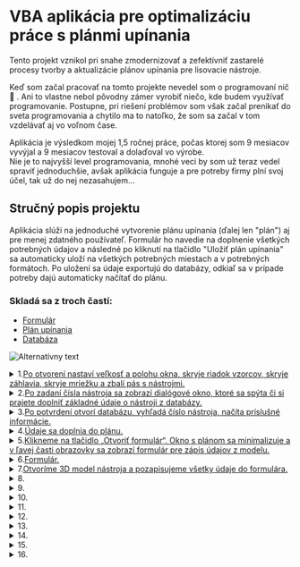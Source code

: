 # VBA aplikácia pre optimalizáciu práce s plánmi upínania

Tento projekt vznikol pri snahe zmodernizovať a zefektívniť zastarelé procesy tvorby a aktualizácie plánov upínania pre lisovacie nástroje.

<!--## Popis projektu-->
Keď som začal pracovať na tomto projekte nevedel som o programovaní nič :exploding_head: . Ani to vlastne nebol pôvodny zámer vyrobiť niečo, kde budem využívať programovanie. Postupne, pri riešení problémov som však začal prenikať do sveta programovania a chytilo ma to natoľko, že som sa začal v tom vzdelávať aj vo voľnom čase.  

Aplikácia je výsledkom mojej 1,5 ročnej práce, počas ktorej som 9 mesiacov vyvýjal a 9 mesiacov testoval a dolaďoval vo výrobe.  
Nie je to najvyšší level programovania, mnohé veci by som už teraz vedel spraviť jednoduchšie, avšak aplikácia funguje a pre potreby firmy plní svoj účel, tak už do nej nezasahujem...

## Stručný popis projektu
Aplikácia slúži na jednoduché vytvorenie plánu upínania (ďalej len "plán") aj pre menej zdatného používateľ. Formulár ho navedie na doplnenie všetkých potrebných údajov a následné po kliknutí na tlačidlo "Uložiť plán upínania" sa automaticky uloží na všetkých potrebných miestach a v potrebných formátoch. Po uložení sa údaje exportujú do databázy, odkiaľ sa v prípade potreby dajú automaticky načítať do plánu.  

### Skladá sa z troch častí:  
- [Formulár](https://github.com/AdamVavro/VBA-project1/blob/KT05_05/Screenshots/%C5%A4ahovka/06.%20Formul%C3%A1r.jpg)
- [Plán upínania](https://github.com/AdamVavro/VBA-project1/blob/KT05_05/Screenshots/%C5%A4ahovka/01.%20Pr%C3%A1zdny%20pl%C3%A1n%20up%C3%ADnania.jpg)
- [Databáza](https://github.com/AdamVavro/VBA-project1/blob/KT05_05/Screenshots/%C5%A4ahovka/27.2%20Datab%C3%A1za.jpg)

![Alternatívny text](https://github.com/AdamVavro/VBA-project1/blob/KT05_05/Screenshots/%C5%A4ahovka/00.%20Komplet.jpg)


<!--1.TEST__________________________________________________________________________________________________________________-->

<!--<details><summary>1.<ins>TEST</ins></summary>
	
![SCRENSHOT](https://github.com/AdamVavro/VBA-project1/blob/KT05_05/Screenshots/%C5%A4ahovka/01.%20Pr%C3%A1zdny%20pl%C3%A1n%20up%C3%ADnania.jpg)
<details><summary>kód</summary>

![CODE](https://github.com/AdamVavro/VBA-project1/blob/KT05_05/Code/Code%20screenshots/01.%20Po%20otvoren%C3%AD%20nastav%C3%AD%20ve%C4%BEkos%C5%A5%20okna.jpg)
</details>
 
---
</details>-->
<!--1._________________________________________________________________________________________________________________________________________________________________________________________________-->
<details><summary>1.<ins>Po otvorení nastaví veľkosť a polohu okna, skryje riadok vzorcov, skryje záhlavia, skryje mriežku a zbalí pás s nástrojmi.</ins></summary>

![SCRENSHOT](https://github.com/AdamVavro/VBA-project1/blob/KT05_05/Screenshots/%C5%A4ahovka/01.%20Pr%C3%A1zdny%20pl%C3%A1n%20up%C3%ADnania.jpg)
<details><summary>kód</summary>

![CODE](https://github.com/AdamVavro/VBA-project1/blob/KT05_05/Code/Code%20screenshots/01.%20Po%20otvoren%C3%AD%20nastav%C3%AD%20ve%C4%BEkos%C5%A5%20okna.jpg)
</details>

---
</details>
<!--1.	[Po otvorení nastaví veľkosť a polohu okna, skryje riadok vzorcov, skryje záhlavia, skryje mriežku a zbalí pás s nástrojmi.](https://github.com/AdamVavro/VBA-project1/blob/KT05_05/Screenshots/%C5%A4ahovka/01.%20Pr%C3%A1zdny%20pl%C3%A1n%20up%C3%ADnania.jpg)<details><summary>Kód</summary>![Alternatívny text](https://github.com/AdamVavro/VBA-project1/blob/KT05_05/Code/Code%20screenshots/01.%20Po%20otvoren%C3%AD%20nastav%C3%AD%20ve%C4%BEkos%C5%A5%20okna.jpg)</details>-->

<!--2._________________________________________________________________________________________________________________________________________________________________________________________________-->
<details><summary>2.<ins>Po zadaní čísla nástroja sa zobrazí dialógové okno, ktoré sa spýta či si prajete doplniť základné údaje o nástroji z databázy.</ins></summary>

![SCRENSHOT](https://github.com/AdamVavro/VBA-project1/blob/KT05_05/Screenshots/%C5%A4ahovka/02.%20Doplni%C5%A5%20%C3%BAdaje.jpg)
<details><summary>kód</summary>

![CODE](https://github.com/AdamVavro/VBA-project1/blob/KT05_05/Code/Code%20screenshots/02.%20%C4%8C%C3%ADslo%20n%C3%A1stroja.jpg)
</details>

---
</details>	 
<!--2.	[Po zadaní čísla nástroja sa zobrazí dialógové okno, ktoré sa spýta či si prajete doplniť základné údaje o nástroji z databázy.](https://github.com/AdamVavro/VBA-project1/blob/KT05_05/Screenshots/%C5%A4ahovka/02.%20Doplni%C5%A5%20%C3%BAdaje.jpg)<details><summary>Kód</summary>![Alternatívny text](https://github.com/AdamVavro/VBA-project1/blob/KT05_05/Code/Code%20screenshots/02.%20%C4%8C%C3%ADslo%20n%C3%A1stroja.jpg)</details>-->

<!--3._________________________________________________________________________________________________________________________________________________________________________________________________-->
<details><summary>3.<ins>Po potvrdení otvorí databázu, vyhľadá číslo nástroja, načíta príslušné informácie.</ins></summary>

![SCRENSHOT](https://github.com/AdamVavro/VBA-project1/blob/KT05_05/Screenshots/%C5%A4ahovka/03.%20Na%C4%8D%C3%ADtanie%20%C3%BAdajov%20z%20datab%C3%A1zy.jpg)
<details><summary>kód</summary>

![CODE](https://github.com/AdamVavro/VBA-project1/blob/KT05_05/Code/Code%20screenshots/03.-04.%20Na%C4%8D%C3%ADta%20%C3%BAdaje%20z%20datab%C3%A1zy%20a%20dopln%C3%AD%20do%20pl%C3%A1nu.jpg)
</details>

---
</details>

<!--3.	[Po potvrdení otvorí databázu, vyhľadá číslo nástroja, načíta príslušné informácie.](https://github.com/AdamVavro/VBA-project1/blob/KT05_05/Screenshots/%C5%A4ahovka/03.%20Na%C4%8D%C3%ADtanie%20%C3%BAdajov%20z%20datab%C3%A1zy.jpg)<details><summary>Kód</summary>![Alternatívny text](https://github.com/AdamVavro/VBA-project1/blob/KT05_05/Code/Code%20screenshots/03.-04.%20Na%C4%8D%C3%ADta%20%C3%BAdaje%20z%20datab%C3%A1zy%20a%20dopln%C3%AD%20do%20pl%C3%A1nu.jpg)</details>-->

<!--4._________________________________________________________________________________________________________________________________________________________________________________________________-->
<details><summary>4.<ins>Údaje sa doplnia do plánu.</ins></summary>

![SCRENSHOT](https://github.com/AdamVavro/VBA-project1/blob/KT05_05/Screenshots/%C5%A4ahovka/04.%20Automatick%C3%A9%20doplnenie%20%C3%BAdajov.jpg)
<details><summary>kód</summary>

![CODE](https://github.com/AdamVavro/VBA-project1/blob/KT05_05/Code/Code%20screenshots/03.-04.%20Na%C4%8D%C3%ADta%20%C3%BAdaje%20z%20datab%C3%A1zy%20a%20dopln%C3%AD%20do%20pl%C3%A1nu.jpg)
</details>

---
</details>

<!--4.	[Údaje sa doplnia do plánu.](https://github.com/AdamVavro/VBA-project1/blob/KT05_05/Screenshots/%C5%A4ahovka/04.%20Automatick%C3%A9%20doplnenie%20%C3%BAdajov.jpg)<details><summary>Kód</summary>![Alternatívny text](https://github.com/AdamVavro/VBA-project1/blob/KT05_05/Code/Code%20screenshots/03.-04.%20Na%C4%8D%C3%ADta%20%C3%BAdaje%20z%20datab%C3%A1zy%20a%20dopln%C3%AD%20do%20pl%C3%A1nu.jpg)</details>-->

<!--5._________________________________________________________________________________________________________________________________________________________________________________________________-->
<details><summary>5.<ins>Klikneme na tlačidlo „Otvoriť formulár“. Okno s plánom sa minimalizuje a v ľavej časti obrazovky sa zobrazí formulár pre zápis údajov z modelu.</ins></summary>

![SCRENSHOT](https://github.com/AdamVavro/VBA-project1/blob/KT05_05/Screenshots/%C5%A4ahovka/05.%20Tla%C4%8Didlo%20otvori%C5%A5%20formul%C3%A1r.jpg)
<details><summary>kód</summary>

![CODE](https://github.com/AdamVavro/VBA-project1/blob/KT05_05/Code/Code%20screenshots/05.%20Tla%C4%8Didlo%20Otvori%C5%A5%20formul%C3%A1r.jpg)
</details>

---
</details>


<!--5.	[Klikneme na tlačidlo „Otvoriť formulár“. Okno s plánom sa minimalizuje a v ľavej časti obrazovky sa zobrazí formulár pre zápis údajov z modelu.](https://github.com/AdamVavro/VBA-project1/blob/KT05_05/Screenshots/%C5%A4ahovka/05.%20Tla%C4%8Didlo%20otvori%C5%A5%20formul%C3%A1r.jpg)<details><summary>Kód</summary>![Alternatívny text](https://github.com/AdamVavro/VBA-project1/blob/KT05_05/Code/Code%20screenshots/05.%20Tla%C4%8Didlo%20Otvori%C5%A5%20formul%C3%A1r.jpg)</details>-->

<!--6._________________________________________________________________________________________________________________________________________________________________________________________________-->
<details><summary>6.<ins>Formulár.</ins></summary>

![SCRENSHOT](https://github.com/AdamVavro/VBA-project1/blob/KT05_05/Screenshots/%C5%A4ahovka/06.%20Formul%C3%A1r.jpg)
<details><summary>kód</summary>

[UserForm1.frm](https://github.com/AdamVavro/VBA-project1/blob/KT05_05/Code/Formulare/UserForm1.frm)
</details>

---
</details>


<!--6.	[Formulár.]()<details><summary>Kód</summary>![Alternatívny text]()</details>-->

<!--7._________________________________________________________________________________________________________________________________________________________________________________________________-->
<details><summary>7.<ins>Otvoríme 3D model nástroja a pozapisujeme všetky údaje do formulára.</ins></summary>

<!--![SCRENSHOT](https://github.com/AdamVavro/VBA-project1/blob/KT05_05/Screenshots/%C5%A4ahovka/07.%20Otvorenie%20CAD%20modelu.jpg)-->

<!--_________________________________________________________7.1_________________________________________________________________-->
<details><summary>7.1 Rozmery nástroja D, Š, V.</summary>

![SCRENSHOT](https://github.com/AdamVavro/VBA-project1/blob/KT05_05/Screenshots/%C5%A4ahovka/08.%20Rozmery%20n%C3%A1stroja.jpg)
<details><summary>kód</summary>

![CODE](https://github.com/AdamVavro/VBA-project1/blob/KT05_05/Code/Code%20screenshots/08.%20Rozmery%20n%C3%A1stroja.jpg)
</details>

---
</details>
<!--_____________________________________________________________________________________________________________________________-->
<!--_________________________________________________________7.2__________________________________________________________________-->
<details><summary>7.2 Vzdialenosť medzi drážkami.</summary>

![SCRENSHOT](https://github.com/AdamVavro/VBA-project1/blob/KT05_05/Screenshots/%C5%A4ahovka/09.Vzdialenos%C5%A5%20medzi%20dr%C3%A1%C5%BEkami.jpg)
<details><summary>kód</summary>

![CODE](https://github.com/AdamVavro/VBA-project1/blob/KT05_05/Code/Code%20screenshots/09.%20Vzdialenos%C5%A5%20medzi%20obl%C3%BAkmi..jpg)
</details>

---
</details>
<!--_____________________________________________________________________________________________________________________________-->
<!--_________________________________________________________7.3__________________________________________________________________-->
<details><summary>7.3 Zdvih GDF(OB).</summary>

![SCRENSHOT](https://github.com/AdamVavro/VBA-project1/blob/KT05_05/Screenshots/%C5%A4ahovka/10.%20GDF(OB).jpg)
<details><summary>kód</summary>

![CODE](https://github.com/AdamVavro/VBA-project1/blob/KT05_05/Code/Code%20screenshots/10.%20Zdvih%20GDF(OB).jpg)
</details>

---
</details>
<!--_____________________________________________________________________________________________________________________________-->
<!--_________________________________________________________7.4__________________________________________________________________-->
<details><summary>7.4 Upínacia výška nástroja.</summary>

![SCRENSHOT](https://github.com/AdamVavro/VBA-project1/blob/KT05_05/Screenshots/%C5%A4ahovka/11.%20Up%C3%ADnacia%20v%C3%BD%C5%A1ka%20n%C3%A1stroja.jpg)
<details><summary>kód</summary>

![CODE](https://github.com/AdamVavro/VBA-project1/blob/KT05_05/Code/Code%20screenshots/11.%20Up%C3%ADnacia%20v%C3%BD%C5%A1ka%20n8stroja.jpg)
</details>

---
</details>
<!--_____________________________________________________________________________________________________________________________-->
<!--_________________________________________________________7.5__________________________________________________________________-->
<details><summary>7.5 Prítomnosť pridržiavača alebo GDF a možnosť upnutia do lisov PWS.</summary>

![SCRENSHOT](https://github.com/AdamVavro/VBA-project1/blob/KT05_05/Screenshots/%C5%A4ahovka/12.%20Pr%C3%ADtomnos%C5%A5%20pridr%C5%BEiava%C4%8Dov%20alebo%20GDF%20a%20mo%C5%BEnos%C5%A5%20upnutia%20do%20lisov%20PWS.jpg)
<details><summary>kód</summary>

![CODE](https://github.com/AdamVavro/VBA-project1/blob/KT05_05/Code/Code%20screenshots/12.%2C%2013.%20Pr%C3%ADtomnos%C5%A5%20pridr%C5%BEiava%C4%8Dov%2C%20mo%C5%BEnos%C5%A5%20upnutia.jpg)
</details>

---
</details>
<!--_____________________________________________________________________________________________________________________________-->
<!--_________________________________________________________7.6__________________________________________________________________-->
<details><summary>7.6 Dialógové okno „Prajete si vyznačiť pozíciu tlačných čapov?“.</summary>

![SCRENSHOT](https://github.com/AdamVavro/VBA-project1/blob/KT05_05/Screenshots/%C5%A4ahovka/13.%20Prajete%20si%20vyzna%C4%8Di%C5%A5%20poz%C3%ADciu%20%C4%8Dapov.jpg)
<details><summary>kód</summary>

![CODE](https://github.com/AdamVavro/VBA-project1/blob/KT05_05/Code/Code%20screenshots/12.1%20Prajete%20si%20vyzna%C4%8Di%C5%A5%20poz%C3%ADciu%20tla%C4%8Dn%C3%BDch%20%C4%8Dapov.jpg)
</details>

---
</details>
<!--_____________________________________________________________________________________________________________________________-->
<!--_________________________________________________________7.7__________________________________________________________________-->
<details><summary>7.7 Po potvrdení sa formulár zatvorí okno s plánom zmení rozmer a presunie sa vľavo dole a zobrazí raster stola. Po aktivovaní bunky v rastri stola sa zobrazia tlačidlá „Centrovanie“, „Tlačný čap“, „Voľné miesto“, „OK“.</summary>

![SCRENSHOT](https://github.com/AdamVavro/VBA-project1/blob/KT05_05/Screenshots/%C5%A4ahovka/14.%20Zobrazenie%20tla%C4%8Didiel%20a%20okna%20pre%20vyzna%C4%8Denie%20poz%C3%ADcie%20.jpg)
<details><summary>kód</summary>

![CODE](https://github.com/AdamVavro/VBA-project1/blob/KT05_05/Code/Code%20screenshots/14.%2C%2015.%2C%2016.%20Raster%20stola%2C%20tla%C4%8Didl%C3%A1%20rastra%2C%20n%C3%A1vrat.jpg)
</details>

---
</details>
<!--_____________________________________________________________________________________________________________________________-->
<!--_________________________________________________________7.8__________________________________________________________________-->
<details><summary>7.8 Pomocou zobrazených tlačidiel sa vyznačia pozície tlačných čapov.</summary>

![SCRENSHOT](https://github.com/AdamVavro/VBA-project1/blob/KT05_05/Screenshots/%C5%A4ahovka/15.%20Vyzna%C4%8Denie%20poz%C3%ADcie%20%C4%8Dapov%2C%20potvrdit%20OK.jpg)
<details><summary>kód</summary>

![CODE](https://github.com/AdamVavro/VBA-project1/blob/KT05_05/Code/Code%20screenshots/15.%20Tla%C4%8Didl%C3%A1%20rastra.jpg)
</details>

---
</details>
<!--_____________________________________________________________________________________________________________________________-->
<!--_________________________________________________________7.9__________________________________________________________________-->
<details><summary>7.9 Keď je všetko vyznačené pomocou tlačidla „OK“ sa okno zavrie a opäť sa zobrazí formulár.</summary>

![SCRENSHOT](https://github.com/AdamVavro/VBA-project1/blob/KT05_05/Screenshots/%C5%A4ahovka/16.%20N%C3%A1vrat%20do%20formul%C3%A1ra.jpg)
<details><summary>kód</summary>

![CODE](https://github.com/AdamVavro/VBA-project1/blob/KT05_05/Code/Code%20screenshots/16.%20Tla%C4%8Didlo%20OK.jpg)
</details>

---
</details>
<!--_____________________________________________________________________________________________________________________________-->
<!--_________________________________________________________7.10__________________________________________________________________-->
<details><summary>7.10 Priemer centrovania.</summary>

![SCRENSHOT](https://github.com/AdamVavro/VBA-project1/blob/KT05_05/Screenshots/%C5%A4ahovka/17.%20Priemer%20centrovania.jpg)
<details><summary>kód</summary>

</details>

---
</details>
<!--_____________________________________________________________________________________________________________________________-->
<!--_________________________________________________________7.11__________________________________________________________________-->
<details><summary>7.11 Po zapísaní súradníc centrovania z modelu sa automaticky prevedú na súradnice plánu upínania  a podľa nich sa vyznačí v rastri stola pozícia centrovania.</summary>

![SCRENSHOT](https://github.com/AdamVavro/VBA-project1/blob/KT05_05/Screenshots/%C5%A4ahovka/18.%20S%C3%BAradnice%20centrovania.jpg)
<details><summary>kód</summary>

![CODE](https://github.com/AdamVavro/VBA-project1/blob/KT05_05/Code/Code%20screenshots/18.1%20Centrovanie%20n%C3%A1stroja.jpg)
![CODE](https://github.com/AdamVavro/VBA-project1/blob/KT05_05/Code/Code%20screenshots/18.2%20Centrovanie%20n%C3%A1stroja.jpg)
</details>

---
</details>
<!--_____________________________________________________________________________________________________________________________-->
<!--_________________________________________________________7.12__________________________________________________________________-->
<details><summary>7.12 Po zadaní smeru lisovania sa v pláne zobrazí smer lisovania.</summary>

![SCRENSHOT](https://github.com/AdamVavro/VBA-project1/blob/KT05_05/Screenshots/%C5%A4ahovka/19.%20Smer%20lisovania.jpg)
<details><summary>kód</summary>

![CODE](https://github.com/AdamVavro/VBA-project1/blob/KT05_05/Code/Code%20screenshots/19.%20Smer%20lisovania.jpg)
</details>

---
</details>
<!--_____________________________________________________________________________________________________________________________-->
<!--_________________________________________________________7.13__________________________________________________________________-->
<details><summary>7.13 Vyplniť poznámky.</summary>

![SCRENSHOT](https://github.com/AdamVavro/VBA-project1/blob/KT05_05/Screenshots/%C5%A4ahovka/20.%20Pozn%C3%A1mky(1).jpg)
<details><summary>kód</summary>

![CODE]()
</details>

---
</details>
<!--_____________________________________________________________________________________________________________________________-->

---
</details>


<!--[Otvoríme 3D model nástroja a pozapisujeme všetky údaje do formulára.](https://github.com/AdamVavro/VBA-project1/blob/KT05_05/Screenshots/%C5%A4ahovka/07.%20Otvorenie%20CAD%20modelu.jpg)
<details>

<summary>



  </summary>

-	[Rozmery nástroja D, Š, V.]()<details><summary>Kód</summary>![Alternatívny text]()</details>

-	[Vzdialenosť medzi drážkami]()<details><summary>Kód</summary>![Alternatívny text]()</details>

-	[GDF(OB)]()<details><summary>Kód</summary>![Alternatívny text]()</details>

-	[Upínacia výška nástroja]()<details><summary>Kód</summary>![Alternatívny text]()</details>

-	[Prítomnosť pridržiavača alebo GDF a možnosť upnutia do lisov PWS]()<details><summary>Kód</summary>![Alternatívny text]()</details>

-	[Dialógové okno „Prajete si vyznačiť pozíciu tlačných čapov?“.]()<details><summary>Kód</summary>![Alternatívny text]()</details>

-	[Po potvrdení sa formulár zatvorí okno s plánom zmení rozmer a presunie sa vľavo dole a zobrazí raster stola. Po aktivovaní bunky v rastri stola sa zobrazia tlačidlá „Centrovanie“, „Tlačný čap“, „Voľné miesto“, „OK“.]()<details><summary>Kód</summary>!     [Alternatívny text]()</details>

-	[Pomocou zobrazených tlačidiel sa vyznačia pozície tlačných čapov.]()<details><summary>Kód</summary>![Alternatívny text]()</details>

-	[Keď je všetko vyznačené pomocou tlačidla „OK“ sa okno zavrie a opäť sa zobrazí formulár.]()<details><summary>Kód</summary>![Alternatívny text]()</details>

-	[Priemer centrovania]()<details><summary>Kód</summary>![Alternatívny text]()</details>

-	[Po zapísaní súradníc centrovania z modelu sa automaticky prevedú na súradnice plánu upínania  a podľa nich sa vyznačí v rastri stola pozícia centrovania.]()<details><summary>Kód</summary>![Alternatívny text]()</details>

-	[Po zadaní smeru lisovania sa v pláne zobrazí smer lisovania]()<details><summary>Kód</summary>![Alternatívny text]()</details>

- [Vyplniť poznámky]()<details><summary>Kód</summary>![Alternatívny text]()</details>

</details>-->

<!--8._________________________________________________________________________________________________________________________________________________________________________________________________-->
<details><summary>8.<ins></ins></summary>

![SCRENSHOT]()
<details><summary>kód</summary>

![CODE]()
</details>

---
</details>


 <!-- 8. <details><summary>Po kliknutí na tlačidlo "Zatvoriť formulár" sa formulár zavrie.</summary>
![Alternatívny text](https://github.com/AdamVavro/VBA-project1/blob/KT05_05/Screenshots/%C5%A4ahovka/00.%20Komplet.jpg)
        ![Alternatívny text](https://github.com/AdamVavro/VBA-project1/blob/KT05_05/Code/Code%20screenshots/20.%20Pozn%C3%A1mky%2C%20Zatvorit%20formul%C3%A1r.jpg)</details>-->

 <!--9._________________________________________________________________________________________________________________________________________________________________________________________________-->
<details><summary>9.<ins></ins></summary>

![SCRENSHOT]()
<details><summary>kód</summary>

![CODE]()
</details>

---
</details>


  <!--9.	[Zobrazí sa plán s doplnenými údajmi.]()<details><summary>Kód</summary>![Alternatívny text]()</details>-->

  <!--10._________________________________________________________________________________________________________________________________________________________________________________________________-->
<details><summary>10.<ins></ins></summary>

![SCRENSHOT]()
<details><summary>kód</summary>

![CODE]()
</details>

---
</details>


 <!-- 10.	[Po aktivovaní bunky v oblasti poznámky k nástroju sa zobrazia tlačidlá pre formátovanie poznámok.]()<details><summary>Kód</summary>![Alternatívny text]()</details>-->

<!--11._________________________________________________________________________________________________________________________________________________________________________________________________-->
<details><summary>11.<ins></ins></summary>

![SCRENSHOT]()
<details><summary>kód</summary>

![CODE]()
</details>

---
</details>

  

 <!-- 11.	[Po zapísaní údajov do oblasti „Pracovné tlaky a nastavenia“ sa zobrazí dialógové okno, ktoré sa spýta, či chcem údaj zapísať do databázy.]()<details><summary>Kód</summary>![Alternatívny text]()</details>-->

<!--12._________________________________________________________________________________________________________________________________________________________________________________________________-->
<details><summary>12.<ins></ins></summary>

![SCRENSHOT]()
<details><summary>kód</summary>

![CODE]()
</details>

---
</details>


 <!-- 12.	[Po potvrdení sa otvorí databáza vyhľadá sa číslo nástroja a konkrétna bunka s príslušným údajom. Údaj sa zapíše do bunky v databáz a v komentári bunky ktorý slúži ako archív sa zaznamená dátum, čas a zapísaná hodnota.]()<details><summary>Kód</summary>![Alternatívny text]()</details>-->

<!--13._________________________________________________________________________________________________________________________________________________________________________________________________-->
<details><summary>13.<ins></ins></summary>

![SCRENSHOT]()
<details><summary>kód</summary>

![CODE]()
</details>

---
</details>


 <!-- 13.	[Po kliknutí na tlačidlo „Uložiť plán upínania“ sa zobrazí dialógové okno, kde sa zobrazí názov uloženého súboru a adresa kde sa plán uloží.]()<details><summary>Kód</summary>![Alternatívny text]()</details>-->

<!--14._________________________________________________________________________________________________________________________________________________________________________________________________-->
<details><summary>14.<ins></ins></summary>

![SCRENSHOT]()
<details><summary>kód</summary>

![CODE]()
</details>

---
</details>


<!--  14.	[Po potvrdení sa plán uloží 3x ako pdf súbor, 1x ako xlsm súbor a 1x ako jpg súbor.]()<details><summary>Kód</summary>![Alternatívny text]()</details>-->

<!--15._________________________________________________________________________________________________________________________________________________________________________________________________-->
<details><summary>15.<ins></ins></summary>

![SCRENSHOT]()
<details><summary>kód</summary>

![CODE]()
</details>

---
</details>


 <!-- 15.	[Všetky údaje z plánu upínania sa exportujú do databázy]()<details><summary>Kód</summary>![Alternatívny text]()</details>-->

<!--16._________________________________________________________________________________________________________________________________________________________________________________________________-->
<details><summary>16.<ins></ins></summary>

![SCRENSHOT]()
<details><summary>kód</summary>

![CODE]()
</details>

---
</details>

 <!-- 16.	[V prípade potreby sa dajú do plánu importovať údaje z databázy naspať.]()<details><summary>Kód</summary>![Alternatívny text]()</details>-->




